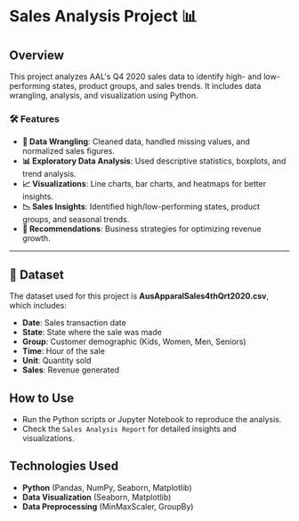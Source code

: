 # Sales Analysis Project 📊

## Overview
This project analyzes AAL's Q4 2020 sales data to identify high- and low-performing states, product groups, and sales trends. It includes data wrangling, analysis, and visualization using Python.

### **🛠 Features**
- **📌 Data Wrangling**: Cleaned data, handled missing values, and normalized sales figures.
- **📊 Exploratory Data Analysis**: Used descriptive statistics, boxplots, and trend analysis.
- **📈 Visualizations**: Line charts, bar charts, and heatmaps for better insights.
- **📉 Sales Insights**: Identified high/low-performing states, product groups, and seasonal trends.
- **📢 Recommendations**: Business strategies for optimizing revenue growth.

---

## 📂 Dataset  
The dataset used for this project is **AusApparalSales4thQrt2020.csv**, which includes:  
- **Date**: Sales transaction date  
- **State**: State where the sale was made  
- **Group**: Customer demographic (Kids, Women, Men, Seniors)  
- **Time**: Hour of the sale  
- **Unit**: Quantity sold  
- **Sales**: Revenue generated  

## How to Use
- Run the Python scripts or Jupyter Notebook to reproduce the analysis.
- Check the `Sales Analysis Report` for detailed insights and visualizations.

## Technologies Used
- **Python** (Pandas, NumPy, Seaborn, Matplotlib)
- **Data Visualization** (Seaborn, Matplotlib)
- **Data Preprocessing** (MinMaxScaler, GroupBy)


